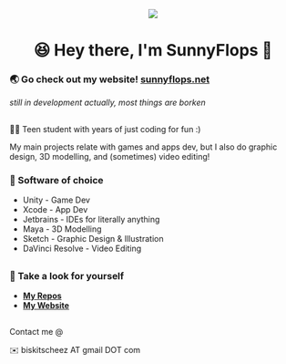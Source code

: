 <p align="center"><img src="https://github.com/user-attachments/assets/267d2fe7-def5-4b71-916a-f0ded73a4bcb"></p>

<div id="toc">
  <ul align="center" style="list-style: none">
    <summary>
      <h1>
        😆 Hey there, I'm SunnyFlops 👋
      </h1>
    </summary>
  </ul>
</div>

### 🌏 Go check out my website! [sunnyflops.net](https://sunnyflops.net)
_still in development actually, most things are borken_

##

👨‍💻 Teen student with years of just coding for fun :)

My main projects relate with games and apps dev, but I also do graphic design, 3D modelling, and (sometimes) video editing!

### 🔨 Software of choice
- Unity - Game Dev
- Xcode - App Dev
- Jetbrains - IDEs for literally anything
- Maya - 3D Modelling
- Sketch - Graphic Design & Illustration
- DaVinci Resolve - Video Editing

##

### 👀 Take a look for yourself

- **[My Repos](https://github.com/SunnyFloppyDiskStudios?tab=repositories)**
- **[My Website](https://sunnyflops.net)**

##

Contact me @

✉️ biskitscheez AT gmail DOT com
